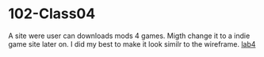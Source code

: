 # 102-Class04
A site were user can downloads mods 4 games.
Migth change it to a indie game site later on.
 I did my best to make it look similr to the wireframe. 
[lab4](index.html)